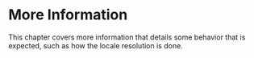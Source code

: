 # More Information

This chapter covers more information that details some behavior that is expected, such as how the locale resolution is done.
